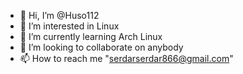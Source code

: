 - 👋 Hi, I’m @Huso112
- 👀 I’m interested in Linux
- 🌱 I’m currently learning Arch Linux
- 💞️ I’m looking to collaborate on anybody
- 📫 How to reach me "serdarserdar866@gmail.com"

<!---
Huso112/Huso112 is a ✨ special ✨ repository because its `README.md` (this file) appears on your GitHub profile.
You can click the Preview link to take a look at your changes.
--->
